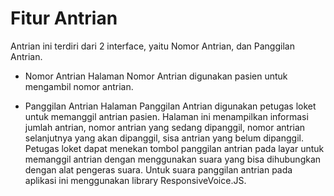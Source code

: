 # Fitur Antrian 
 Antrian ini terdiri dari 2 interface, yaitu Nomor Antrian, dan Panggilan Antrian.

- Nomor Antrian
Halaman Nomor Antrian digunakan pasien untuk mengambil nomor antrian. 

- Panggilan Antrian
Halaman Panggilan Antrian digunakan petugas loket untuk memanggil antrian pasien. Halaman ini menampilkan informasi jumlah antrian, nomor antrian yang sedang dipanggil, nomor antrian selanjutnya yang akan dipanggil, sisa antrian yang belum dipanggil. Petugas loket dapat menekan tombol panggilan antrian pada layar untuk memanggil antrian dengan menggunakan suara yang bisa dihubungkan dengan alat pengeras suara. Untuk suara panggilan antrian pada aplikasi ini menggunakan library ResponsiveVoice.JS.
